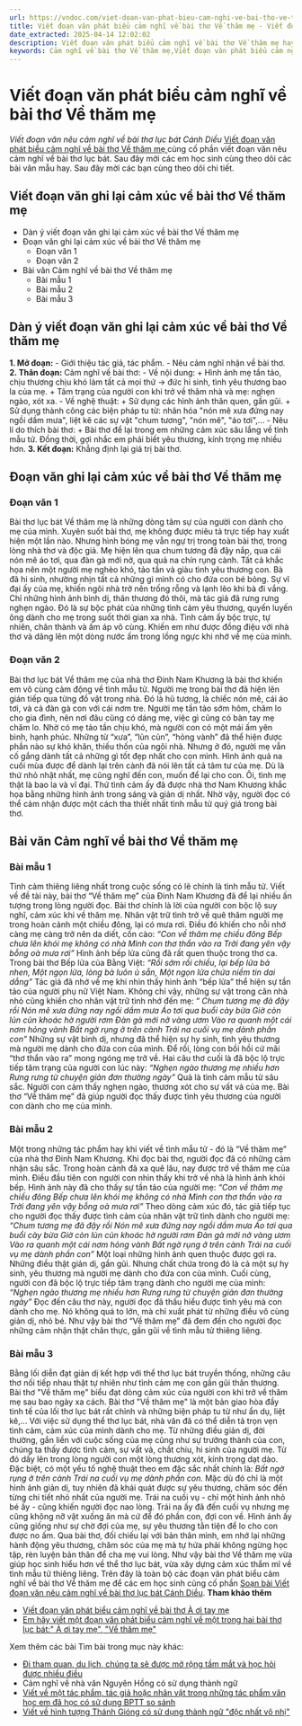 ```yaml
---
url: https://vndoc.com/viet-doan-van-phat-bieu-cam-nghi-ve-bai-tho-ve-tham-me-249196
title: Viết đoạn văn phát biểu cảm nghĩ về bài thơ Về thăm mẹ - Viết đoạn văn nêu cảm nghĩ về bài thơ lục bát Cánh Diều - VnDoc.com
date_extracted: 2025-04-14 12:02:02
description: Viết đoạn văn phát biểu cảm nghĩ về bài thơ Về thăm mẹ hay chọn lọc cho các bạn cùng tham khảo.
keywords: Cảm nghĩ về bài thơ Về thăm mẹ,Viết đoạn văn phát biểu cảm nghĩ về bài thơ Về thăm mẹ,Viết đoạn văn nêu cảm nghĩ về bài thơ lục bát Cánh Diều,Soạn bài Viết đoạn văn nêu cảm nghĩ về bài thơ lục bát Cánh Diều,Viết đoạn văn nêu cảm nghĩ về bài thơ lục bát,ngữ văn 6 cánh diều,soạn văn 6 cánh diều,Viết đoạn văn ghi lại cảm xúc về bài thơ Về thăm mẹ
---
```


# Viết đoạn văn phát biểu cảm nghĩ về bài thơ Về thăm mẹ
 _Viết đoạn văn nêu cảm nghĩ về bài thơ lục bát Cánh Diều_
[Viết đoạn văn phát biểu cảm nghĩ về bài thơ Về thăm mẹ ](<https://vndoc.com/viet-doan-van-phat-bieu-cam-nghi-ve-bai-tho-ve-tham-me-249196>)củng cố phần viết đoạn văn nêu cảm nghĩ về bài thơ lục bát. Sau đây mời các em học sinh cùng theo dõi các bài văn mẫu hay. Sau đây mời các bạn cùng theo dõi chi tiết.
## Viết đoạn văn ghi lại cảm xúc về bài thơ Về thăm mẹ
  * Dàn ý viết đoạn văn ghi lại cảm xúc về bài thơ Về thăm mẹ
  * Đoạn văn ghi lại cảm xúc về bài thơ Về thăm mẹ
    * Đoạn văn 1
    * Đoạn văn 2
  * Bài văn Cảm nghĩ về bài thơ Về thăm mẹ
    * Bài mẫu 1
    * Bài mẫu 2
    * Bài mẫu 3

## **Dàn ý viết đoạn văn ghi lại cảm xúc về bài thơ Về thăm mẹ**
**1\. Mở đoạn:**
\- Giới thiệu tác giả, tác phẩm.
\- Nêu cảm nghĩ nhận về bài thơ.
**2\. Thân đoạn:** Cảm nghĩ về bài thơ:
\- Về nội dung:
\+ Hình ảnh mẹ tần tảo, chịu thương chịu khó làm tất cả mọi thứ -> đức hi sinh, tình yêu thương bao la của mẹ.
\+ Tâm trạng của người con khi trở về thăm nhà và mẹ: nghẹn ngào, xót xa.
\- Về nghệ thuật:
\+ Sử dụng các hình ảnh thân quen, gần gũi.
\+ Sử dụng thành công các biện pháp tu từ: nhân hóa "nón mê xưa đứng nay ngồi dầm mưa", liệt kê các sự vật "chum tương", "nón mê", "áo tơi",...
\- Nêu lí do thích bài thơ:
\+ Bài thơ để lại trong em những cảm xúc sâu lắng về tình mẫu tử. Đồng thời, gợi nhắc em phải biết yêu thương, kính trọng mẹ nhiều hơn.
**3\. Kết đoạn:** Khẳng định lại giá trị bài thơ.
## **Đoạn văn ghi lại cảm xúc về bài thơ Về thăm mẹ**
### Đoạn văn 1
Bài thơ lục bát Về thăm mẹ là những dòng tâm sự của người con dành cho mẹ của mình. Xuyên suốt bài thơ, mẹ không được miêu tả trực tiếp hay xuất hiện một lần nào. Nhưng hình bóng mẹ vẫn ngự trị trong toàn bài thơ, trong lòng nhà thơ và độc giả. Mẹ hiện lên qua chum tương đã đậy nắp, qua cái nón mê áo tơi, qua đàn gà mới nở, qua quả na chín rụng cành. Tất cả khắc họa nên một người mẹ nghèo khó, tảo tần và giàu tình yêu thương con. Bà đã hi sinh, nhường nhịn tất cả những gì mình có cho đứa con bé bỏng. Sự vĩ đại ấy của mẹ, khiến ngôi nhà trở nên trống rỗng và lạnh lẽo khi bà đi vắng. Chỉ những hình ảnh bình dị, thân thương đó thôi, mà tác giả đã rưng rưng nghẹn ngào. Đó là sự bộc phát của những tình cảm yêu thương, quyến luyến ông dành cho mẹ trong suốt thời gian xa nhà. Tình cảm ấy bộc trực, tự nhiên, chân thành và ấm áp vô cùng. Khiến em như được đồng điệu với nhà thơ và dâng lên một dòng nước ấm trong lồng ngực khi nhớ về mẹ của mình.
### Đoạn văn 2
Bài thơ lục bát Về thăm mẹ của nhà thơ Đinh Nam Khương là bài thơ khiến em vô cùng cảm động về tình mẫu tử. Người mẹ trong bài thơ đã hiện lên gián tiếp qua từng đồ vật trong nhà. Đó là hũ tương, là chiếc nón mê, cái áo tơi, và cả đàn gà con với cái nơm tre. Người mẹ tần tảo sớm hôm, chăm lo cho gia đình, nên nơi đâu cũng có dáng mẹ, việc gì cũng có bàn tay mẹ chăm lo. Nhờ có mẹ tảo tần chịu khó, mà người con có một mái ấm yên bình, hạnh phúc. Những từ “xưa”, “lủn củn”, “hỏng vành” đã thể hiện được phần nào sự khó khăn, thiếu thốn của ngôi nhà. Nhưng ở đó, người mẹ vẫn cố gắng dành tất cả những gì tốt đẹp nhất cho con mình. Hình ảnh quả na cuối mùa được để dành lại trên cành đã nói lên tất cả tâm tư của mẹ. Dù là thứ nhỏ nhặt nhất, mẹ cũng nghĩ đến con, muốn để lại cho con. Ôi, tình mẹ thật là bao la và vĩ đại. Thứ tình cảm ấy đã được nhà thơ Nam Khương khắc họa bằng những hình ảnh trong sáng và giản dị nhất. Nhờ vậy, người đọc có thể cảm nhận được một cách tha thiết nhất tình mẫu tử quý giá trong bài thơ.
## **Bài văn Cảm nghĩ về bài thơ Về thăm mẹ**
### **Bài mẫu 1**
Tình cảm thiêng liêng nhất trong cuộc sống có lẽ chính là tình mẫu tử. Viết về đề tài này, bài thơ “Về thăm mẹ” của Đinh Nam Khương đã để lại nhiều ấn tượng trong lòng người đọc.
Bài thơ chính là lời của người con bộc lộ suy nghĩ, cảm xúc khi về thăm mẹ. Nhân vật trữ tình trở về quê thăm người mẹ trong hoàn cảnh một chiều đông, lại có mưa rơi. Điều đó khiến cho nỗi nhớ càng mẹ càng trở nên da diết, cồn cào:
_“Con về thăm mẹ chiều đông_
 _Bếp chưa lên khói mẹ không có nhà_
 _Mình con thơ thẩn vào ra_
 _Trời đang yên vậy bỗng oà mưa rơi”_
Hình ảnh bếp lửa cũng đã rất quen thuộc trong thơ ca. Trong bài thơ Bếp lửa của Bằng Việt:
_“Rồi sớm rồi chiều, lại bếp lửa bà nhen,_
_Một ngọn lửa, lòng bà luôn ủ sẵn,_
_Một ngọn lửa chứa niềm tin dai dẳng”_
Tác giả đã nhớ về mẹ khi nhìn thấy hình ảnh “bếp lửa” thể hiện sự tần tảo của người phụ nữ Việt Nam. Không chỉ vậy, những sự vật trong căn nhà nhỏ cũng khiến cho nhân vật trữ tình nhớ đến mẹ:
“ _Chum tương mẹ đã đậy rồi_
 _Nón mê xưa đứng nay ngồi dầm mưa_
 _Áo tơi qua buổi cày bừa_
 _Giờ còn lủn củn khoác hờ người rơm_
 _Đàn gà mới nở vàng ươm_
 _Vào ra quanh một cái nơm hỏng vành_
 _Bất ngờ rụng ở trên cành_
 _Trái na cuối vụ mẹ dành phần con”_
Những sự vật bình dị, nhưng đã thể hiện sự hy sinh, tình yêu thương mà người mẹ dành cho đứa con của mình.
Để rồi, lòng con bồi hồi cứ mãi “thơ thẩn vào ra” mong ngóng mẹ trở về. Hai câu thơ cuối là đã bộc lộ trực tiếp tâm trạng của người con lúc này:
_“Nghẹn ngào thương mẹ nhiều hơn_
 _Rưng rưng từ chuyện giản đơn thường ngày”_
Quả là tình cảm mẫu tử sâu sắc. Người con cảm thấy nghẹn ngào, thương xót cho sự vất vả của mẹ.
Bài thơ “Về thăm mẹ” đã giúp người đọc thấy được tình yêu thương của người con dành cho mẹ của mình.
### **Bài mẫu 2**
Một trong những tác phẩm hay khi viết về tình mẫu tử - đó là “Về thăm mẹ” của nhà thơ Đinh Nam Khương. Khi đọc bài thơ, người đọc đã có những cảm nhận sâu sắc.
Trong hoàn cảnh đã xa quê lâu, nay được trở về thăm mẹ của mình. Điều đầu tiên con người con nhìn thấy khi trở về nhà là hình ảnh khói bếp. Hình ảnh này đã cho thấy sự tần tảo của người mẹ:
_“Con về thăm mẹ chiều đông_
 _Bếp chưa lên khói mẹ không có nhà_
 _Mình con thơ thẩn vào ra_
 _Trời đang yên vậy bỗng oà mưa rơi”_
Theo dòng cảm xúc đó, tác giả tiếp tục cho người đọc thấy được tình cảm của nhân vật trữ tình dành cho người mẹ:
_“Chum tương mẹ đã đậy rồi_
 _Nón mê xưa đứng nay ngồi dầm mưa_
 _Áo tơi qua buổi cày bừa_
 _Giờ còn lủn củn khoác hờ người rơm_
 _Đàn gà mới nở vàng ươm_
 _Vào ra quanh một cái nơm hỏng vành_
 _Bất ngờ rụng ở trên cành_
 _Trái na cuối vụ mẹ dành phần con”_
Một loại những hình ảnh quen thuộc được gợi ra. Những điều thật giản dị, gần gũi. Nhưng chất chứa trong đó là cả một sự hy sinh, yêu thương mà người mẹ dành cho đứa con của mình.
Cuối cùng, người con đã bộc lộ trực tiếp tâm trạng dành cho người mẹ của mình:
_“Nghẹn ngào thương mẹ nhiều hơn_
 _Rưng rưng từ chuyện giản đơn thường ngày”_
Đọc đến câu thơ này, người đọc đã thấu hiểu được tình yêu mà con dành cho mẹ. Nó không quá to lớn, mà chỉ xuất phát từ những điều vô cùng giản dị, nhỏ bé.
Như vậy bài thơ “Về thăm mẹ” đã đem đến cho người đọc những cảm nhận thật chân thực, gần gũi về tình mẫu tử thiêng liêng.
### **Bài mẫu 3**
Bằng lối diễn đạt giản dị kết hợp với thể thơ lục bát truyền thống, những câu thơ nối tiếp nhau thật tự nhiên như tình cảm mẹ con gần gũi thân thương. Bài thơ "Về thăm mẹ" biểu đạt dòng cảm xúc của người con khi trở về thăm mẹ sau bao ngày xa cách.
Bài thơ "Về thăm mẹ" là một bản giao hòa đầy tinh tế của lối thơ lục bát rất chỉnh và những biện pháp tu từ như ẩn dụ, liệt kê,... Với việc sử dụng thể thơ lục bát, nhà văn đã có thể diễn tả trọn vẹn tình cảm, cảm xúc của mình dành cho mẹ. Từ những điều giản dị, đời thường, gắn liền với cuộc sống của mẹ cũng như sự trưởng thành của con, chúng ta thấy được tình cảm, sự vất vả, chắt chiu, hi sinh của người mẹ. Từ đó dấy lên trong lòng người con một lòng thương xót, kính trọng dạt dào. Đặc biệt, có một yếu tố nghệ thuật theo em đặc sắc nhất chính là:
_Bất ngờ rụng ở trên cành_
 _Trái na cuối vụ mẹ dành phần con._
Mặc dù đó chỉ là một hình ảnh giản dị, tuy nhiên đã khái quát được sự yêu thương, chăm sóc đến từng chi tiết nhỏ nhất của người mẹ. Trái na cuối vụ - chỉ một hình ảnh nhỏ bé ấy - cũng khiến người đọc nao lòng. Trái na ấy đã đến cuối vụ nhưng mẹ cũng không nỡ vặt xuống ăn mà cứ để đó phần con, đợi con về. Hình ảnh ấy cũng giống như sự chờ đợi của mẹ, sự yêu thương tằn tiện để lo cho con được no ấm. Qua bài thơ, đối chiếu lại với bản thân mình, em nhớ lại những hành động yêu thương, chăm sóc của mẹ mà tự hứa phải không ngừng học tập, rèn luyện bản thân để cha mẹ vui lòng. Như vậy bài thơ Về thăm mẹ vừa giúp học sinh hiểu hơn về thể thơ lục bát, vừa xây dựng cảm xúc thẩm mĩ về tình mẫu tử thiêng liêng.
Trên đây là toàn bộ các đoạn văn phát biểu cảm nghĩ về bài thơ Về thăm mẹ để các em học sinh củng cố phần [Soạn bài Viết đoạn văn nêu cảm nghĩ về bài thơ lục bát Cánh Diều](<https://vndoc.com/soan-bai-viet-doan-van-neu-cam-nghi-ve-bai-tho-luc-bat-236615>).
**Tham khảo thêm**
  * [Viết đoạn văn phát biểu cảm nghĩ về bài thơ À ơi tay mẹ](<https://vndoc.com/viet-doan-van-phat-bieu-cam-nghi-ve-bai-tho-a-oi-tay-me-249199>)
  * [Em hãy viết một đoạn văn phát biểu cảm nghĩ về một trong hai bài thơ lục bát:" À ơi tay mẹ", "Về thăm mẹ"](<https://vndoc.com/viet-doan-van-phat-bieu-cam-nghi-ve-mot-trong-hai-bai-tho-luc-bat-a-oi-tay-me-ve-tham-me-hoac-ve-mot-bai-ca-dao-247046>)

Xem thêm các bài Tìm bài trong mục này khác:
  * [Đi tham quan, du lịch, chúng ta sẽ được mở rộng tầm mắt và học hỏi được nhiều điều](</em-co-y-kien-gi-ve-nhan-xet-di-tham-quan-du-lich-chung-ta-se-duoc-mo-rong-tam-mat-va-hoc-hoi-duoc-nhieu-dieu-247053>)
  * Cảm nghĩ về nhà văn Nguyên Hồng có sử dụng thành ngữ
  * [Viết về một tác phẩm, tác giả hoặc nhân vật trong những tác phẩm văn học em đã học có sử dụng BPTT so sánh](</viet-mot-doan-van-ngan-ve-mot-tac-pham-tac-gia-hoac-nhan-vat-trong-nhung-tac-pham-van-hoc-em-da-hoc-247037>)
  * [Viết về hình tượng Thánh Gióng có sử dụng thành ngữ "độc nhất vô nhị"](</hay-viet-mot-doan-van-khoang-4-5-dong-ve-hinh-tuong-thanh-giong-trong-do-co-su-dung-thanh-ngu-doc-nhat-vo-nhi-264623>)


